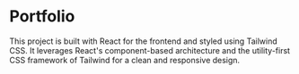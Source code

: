 # Portfolio

This project is built with React for the frontend and styled using Tailwind CSS. It leverages React's component-based architecture and the utility-first CSS framework of Tailwind for a clean and responsive design.
